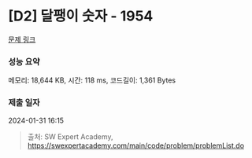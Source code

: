 # [D2] 달팽이 숫자 - 1954 

[문제 링크](https://swexpertacademy.com/main/code/problem/problemDetail.do?contestProbId=AV5PobmqAPoDFAUq) 

### 성능 요약

메모리: 18,644 KB, 시간: 118 ms, 코드길이: 1,361 Bytes

### 제출 일자

2024-01-31 16:15



> 출처: SW Expert Academy, https://swexpertacademy.com/main/code/problem/problemList.do